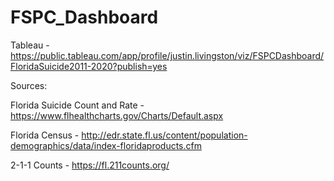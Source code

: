 # FSPC_Dashboard

Tableau - https://public.tableau.com/app/profile/justin.livingston/viz/FSPCDashboard/FloridaSuicide2011-2020?publish=yes

Sources:

Florida Suicide Count and Rate - https://www.flhealthcharts.gov/Charts/Default.aspx

Florida Census - http://edr.state.fl.us/content/population-demographics/data/index-floridaproducts.cfm

2-1-1 Counts - https://fl.211counts.org/